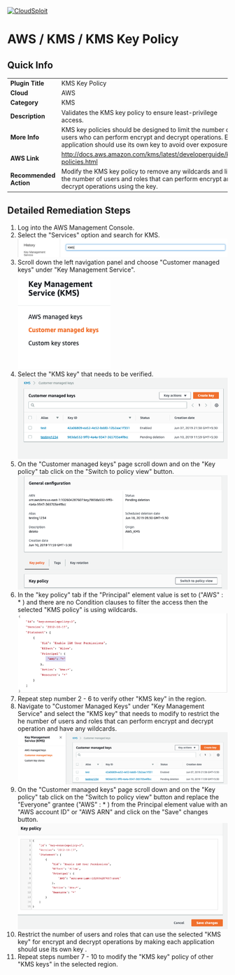 [![CloudSploit](https://cloudsploit.com/img/logo-new-big-text-100.png "CloudSploit")](https://cloudsploit.com)

# AWS / KMS / KMS Key Policy

## Quick Info

| | |
|-|-|
| **Plugin Title** | KMS Key Policy |
| **Cloud** | AWS |
| **Category** | KMS |
| **Description** | Validates the KMS key policy to ensure least-privilege access. |
| **More Info** | KMS key policies should be designed to limit the number of users who can perform encrypt and decrypt operations. Each application should use its own key to avoid over exposure. |
| **AWS Link** | http://docs.aws.amazon.com/kms/latest/developerguide/key-policies.html |
| **Recommended Action** | Modify the KMS key policy to remove any wildcards and limit the number of users and roles that can perform encrypt and decrypt operations using the key. |

## Detailed Remediation Steps
1. Log into the AWS Management Console.
2. Select the "Services" option and search for KMS. </br> <img src="/resources/aws/kms/kms-key-policy/step2.png"/>
3. Scroll down the left navigation panel and choose "Customer managed keys" under "Key Management Service".</br> <img src="/resources/aws/kms/kms-key-policy/step3.png"/>
4. Select the "KMS key" that needs to be verified.</br> <img src="/resources/aws/kms/kms-key-policy/step4.png"/>
5. On the "Customer managed keys" page scroll down and on the "Key policy" tab click on the "Switch to policy view" button.</br> <img src="/resources/aws/kms/kms-key-policy/step5.png"/>
6. In the "key policy" tab if the "Principal" element value is set to ("AWS" : * ) and there are no Condition clauses to filter the access then the selected "KMS policy" is using wildcards.</br> <img src="/resources/aws/kms/kms-key-policy/step6.png"/>
7. Repeat step number 2 - 6 to verify other "KMS key" in the region.</br>
8. Navigate to "Customer Managed Keys" under "Key Management Service" and select the "KMS key" that needs to modify to restrict the he number of users and roles that can perform encrypt and decrypt operation and have any wildcards.</br> <img src="/resources/aws/kms/kms-key-policy/step8.png"/>
9. On the "Customer managed keys" page scroll down and on the "Key policy" tab click on the "Switch to policy view" button and replace the "Everyone" grantee ("AWS" : * )  from the Principal element value with an "AWS account ID" or "AWS ARN" and click on the "Save" changes button.</br> <img src="/resources/aws/kms/kms-key-policy/step9.png"/>
10. Restrict the number of users and roles that can use the selected "KMS key" for encrypt and decrypt operations by making each application should use its own key .</br> 
11. Repeat steps number 7 - 10 to modify the "KMS key" policy of other "KMS keys" in the selected region.</br>
